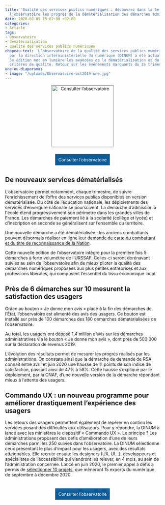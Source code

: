 ```yaml
---
title: 'Qualité des services publics numériques : découvrez dans la 5e édition de
  l’observatoire les progrès de la dématérialisation des démarches administratives'
date: 2020-08-05 15:02:00 +02:00
categories:
- Article
tags:
- Observatoire
- dématérialisation
- qualité des services publics numériques
chapeau-text: 'L’observatoire de la qualité des services publics numériques, piloté
  par la direction interministérielle du numérique (DINUM) a été actualisé. Cette
  5e édition met en lumière les avancées de la dématérialisation et du respect des
  critères de qualité. Retour sur les événements marquants du 2e trimestre 2020. '
une-ou-diaporama:
- image: "/uploads/Observatoire-oct2019-une.jpg"
---
```


<style>
.button {
background-color: #0d5c98;
border: 1px solid white;
color: white;
padding: 10px 10px;
text-align: center;
text-decoration: none;
display: inline-block;
font-style: normal;
margin: 4px 2px;
cursor: pointer;
}
</style>

<p align="center"><a href="https://observatoire.numerique.gouv.fr/observatoire/"><img src="/uploads/observatoire_aout_2020.png" width="200" style="border:1px solid gray" align="center" alt="Consulter l’observatoire"/></a>
<br>
<br>
<a href="https://observatoire.numerique.gouv.fr/observatoire/" class="button">Consulter l’observatoire</a></p>

## De nouveaux services dématérialisés

L’observatoire permet notamment, chaque trimestre, de suivre l’enrichissement de l’offre des services publics disponibles en version dématérialisée.
Du côté de l’éducation nationale, les déploiements des services d’envergure nationale se poursuivent. La démarche d’admission à l'école étend progressivement son périmètre dans les grandes villes de France. Les démarches de paiement lié à la scolarité (collège et lycée) et d’inscription en seconde se généralisent sur l’ensemble du territoire.

Une nouvelle démarche a été dématérialisée : les anciens combattants peuvent désormais réaliser en ligne leur [demande de carte du combattant et du titre de reconnaissance de la Nation](https://www.onac-vg.fr/demarches/carte-du-combattant).

Cette nouvelle édition de l’observatoire intègre pour la première fois 5 démarches à forte volumétrie de l’URSSAF. Celles-ci seront dorénavant suivies au sein de l’observatoire afin de mieux piloter la qualité des démarches numériques proposées aux plus petites entreprises et aux professions libérales, qui composent l’essentiel du tissu économique local.

## Près de 6 démarches sur 10 mesurent la satisfaction des usagers

Grâce au bouton « Je donne mon avis » placé à la fin des démarches de l’État, l’observatoire est alimenté des avis des usagers.  Ce bouton est installé sur près de 100 démarches des 180 démarches dématérialisées de l’observatoire.

Au total, les usagers ont déposé 1,4 million d’avis sur les démarches administratives via le bouton « Je donne mon avis », dont près de 500 000 sur la déclaration de revenus 2019.

L’évolution des résultats permet de mesurer les progrès réalisés par les administrations. On constate ainsi que la démarche de demande de RSA connaît entre avril et juin 2020 une hausse de 11 points de son indice de satisfaction, passant ainsi de 47% à 58%. Cette hausse s’explique par le déploiement, par la CNAF, d’une nouvelle version de la démarche répondant mieux à l’attente des usagers.

## Commando UX : un nouveau programme pour améliorer drastiquement l’expérience des usagers

Les retours des usagers permettent également de repérer en continu les services posant des difficultés aux utilisateurs. Pour y répondre, la DINUM a lancé avec les ministères le dispositif « Commando UX ».
Le principe ? Les administrations proposent des défis d’amélioration d’une de leurs démarches parmi les 250 suivies dans l’observatoire. La DINUM sélectionne ceux présentant le plus d’impact pour les usagers, avec des résultats atteignables. Elle recrute ensuite les designers (UX, UI…), développeurs et spécialistes de l’accessibilité qui viendront les relever, en 4 mois, au sein de l’administration concernée. Lancé en juin 2020, le premier appel à défis a permis de [sélectionner 10 projets](https://design.numerique.gouv.fr/commando-ux/), que mèneront 15 experts du numérique de septembre à décembre 2020. 
<br>
<br>

<p align="center"><a href="https://observatoire.numerique.gouv.fr/observatoire/" class="button">Consulter l’observatoire</a></p>